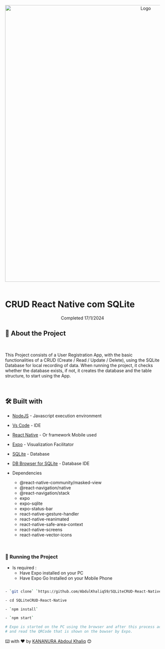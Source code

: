 <!-- ************************************* Logo ********************************************* -->
<div align="center">
  <img width="900px" alt="Logo" src="./images/logo.png">
</div>

</br>

<h1> CRUD React Native com SQLite </h1>

<p align="center" > Completed 17/1/2024 </p>

## 🚀 About the Project

</br>

This Project consists of a User Registration App, with the basic functionalities of a CRUD (Create / Read / Update / Delete), using the SQLite Database for local recording of data. When running the project, it checks whether the database exists, if not, it creates the database and the table structure, to start using the App.

</br>

## 🛠️ Built with

- [NodeJS](https://nodejs.org/en/) - Javascript execution environment
- [Vs Code](https://code.visualstudio.com/) - IDE
- [React Native](https://reactnative.dev/) - Or framework Mobile used
- [Expo](https://expo.io/) - Visualization Facilitator
- [SQLite](https://www.sqlite.org/index.html) - Database
- [DB Browser for SQLite](https://www.sqlite.org/index.html) - Database IDE

- Dependencies
  - @react-native-community/masked-view
  - @react-navigation/native
  - @react-navigation/stack
  - expo
  - expo-sqlite
  - expo-status-bar
  - react-native-gesture-handler
  - react-native-reanimated
  - react-native-safe-area-context
  - react-native-screens
  - react-native-vector-icons

</br>

<h3> 🎲 Running the Project</h3>

- Is required :
  - Have Expo installed on your PC
  - Have Expo Go Installed on your Mobile Phone

```bash

- `git clone` `https://github.com/AbdulKhaliq59/SQLiteCRUD-React-Native.git`

- cd SQLiteCRUD-React-Native

- `npm install`

- `npm start`

# Expo is started on the PC using the browser and after this process access the cell phone and run the expo
# and read the QRCode that is shown on the bowser by Expo.
```

⌨️ with ❤️ by [KANANURA Abdoul Khaliq](https://github.com/AbdulKhaliq59) 😊

